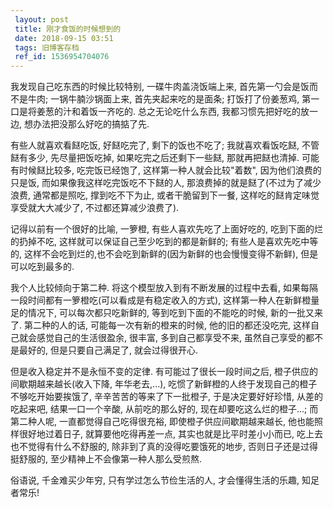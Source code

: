 ```yaml
---
 layout: post
 title: 刚才食饭的时候想到的
 date: 2018-09-15 03:51
 tags: 旧博客存档
 ref_id: 1536954704076
---
```

我发现自己吃东西的时候比较特别, 一碟牛肉盖浇饭端上来, 首先第一勺会是饭而不是牛肉; 一锅牛腩沙锅面上来, 首先夹起来吃的是面条; 打饭打了份姜葱鸡,
第一口是将姜葱的汁和着饭一齐吃的. 总之无论吃什么东西, 我都习惯先把好吃的放一边, 想办法把没那么好吃的搞掂了先.



有些人就喜欢看餸吃饭, 好餸吃完了, 剩下的饭也不吃了; 我就喜欢看饭吃餸, 不管餸有多少, 先尽量把饭吃掉, 如果吃完之后还剩下一些餸,
那就再把餸也清掉. 可能有时候餸比较多, 吃完饭已经饱了, 这样第一种人就会比较"着数", 因为他们浪费的只是饭, 而如果像我这样吃完饭吃不下餸的人,
那浪费掉的就是餸了(不过为了减少浪费, 通常都是照吃, 撑到吃不下为止, 或者干脆留到下一餐, 这样吃的餸肯定味觉享受就大大减少了,
不过都还算减少浪费了).



记得以前有一个很好的比喻, 一箩橙, 有些人喜欢先吃了上面好吃的, 吃到下面的烂的扔掉不吃, 这样就可以保证自己至少吃到的都是新鲜的;
有些人是喜欢先吃中等的, 这样不会吃到烂的,也不会吃到新鲜的(因为新鲜的也会慢慢变得不新鲜), 但是可以吃到最多的.



我个人比较倾向于第二种. 将这个模型放入到有不断发展的过程中去看, 如果每隔一段时间都有一箩橙吃(可以看成是有稳定收入的方式),
这样第一种人在新鲜橙量足的情况下, 可以每次都只吃新鲜的, 等到吃到下面的不能吃的时候, 新的一批又来了. 第二种的人的话, 可能每一次有新的橙来的时候,
他的旧的都还没吃完, 这样自己就会感觉自己的生活很盈余, 很丰富, 多到自己都享受不来, 虽然自己享受的都不是最好的, 但是只要自己满足了,
就会过得很开心.



但是收入稳定并不是永恒不变的定律. 有可能过了很长一段时间之后, 橙子供应的间歇期越来越长(收入下降, 年华老去,...),
吃惯了新鲜橙的人终于发现自己的橙子不够吃开始要挨饿了, 辛辛苦苦的等来了下一批橙子, 于是决定要好好珍惜, 从差的吃起来吧, 结果一口一个辛酸,
从前吃的那么好的, 现在却要吃这么烂的橙子...; 而第二种人呢, 一直都觉得自己吃得很充裕, 即使橙子供应间歇期越来越长, 他也能照样很好地过着日子,
就算要他吃得再差一点, 其实也就是比平时差小小而已, 吃上去也不觉得有什么不舒服的, 除非到了真的没得吃要饿死的地步, 否则日子还是过得挺舒服的,
至少精神上不会像第一种人那么受煎熬.



俗语说, 千金难买少年穷, 只有学过怎么节俭生活的人, 才会懂得生活的乐趣, 知足者常乐!



